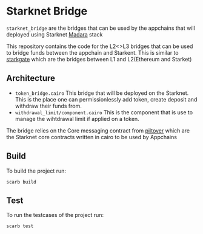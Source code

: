 # Starknet Bridge
`starknet_bridge` are the bridges that can be used by the appchains that will deployed using Starknet [Madara](https://github.com/keep-starknet-strange/madara) stack

This repository contains the code for the L2<>L3 bridges that can be used to bridge funds between the appchain and Starkent. This is similar to [starkgate](https://github.com/starknet-io/starkgate-contracts) which are the bridges between L1 and L2(Ethereum and Starket)

## Architecture
- `token_bridge.cairo` This bridge that will be deployed on the Starknet. This is the place one can permissionlessly add token, create deposit and withdraw their funds from.
- `withdrawal_limit/component.cairo` This is the component that is use to manage the wihtdrawal limit if applied on a token.

The bridge relies on the Core messaging contract from [piltover](https://github.com/keep-starknet-strange/piltover) which are the Starknet core contracts written in cairo to be used by Appchains

## Build
To build the project run: 
```shell
scarb build
```

## Test
To run the testcases of the project run: 
```shell
scarb test
```
